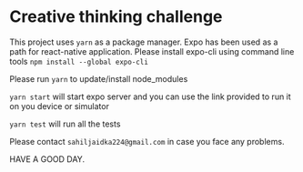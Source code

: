 # Creative thinking challenge

This project uses `yarn` as a package manager. Expo has been used as a path for react-native application.
Please install expo-cli using command line tools `npm install --global expo-cli`

Please run `yarn` to update/install node_modules

`yarn start` will start expo server and you can use the link provided to run it on you device or simulator

`yarn test` will run all the tests

Please contact `sahiljaidka224@gmail.com` in case you face any problems. 

HAVE A GOOD DAY.